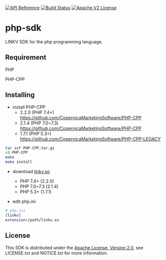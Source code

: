 [![API Reference](https://img.shields.io/badge/api-reference-blue.svg)]()
[![Build Status](https://img.shields.io/static/v1?label=build&message=passing&color=32CD32)]()
[![Apache V2 License](https://img.shields.io/badge/license-Apache%20V2-blue.svg)](https://github.com/linkv-io/php-sdk/blob/master/LICENSE)

# php-sdk

LINKV SDK for the php programming language.

## Requirement
PHP

PHP-CPP 

## Installing
- install PHP-CPP
    - 2.2.0 (PHP 7.4+) https://github.com/CopernicaMarketingSoftware/PHP-CPP
    - 2.1.4 (PHP 7.0~7.3) https://github.com/CopernicaMarketingSoftware/PHP-CPP
    - 1.7.1 (PHP 5.3+) https://github.com/CopernicaMarketingSoftware/PHP-CPP-LEGACY
```sh
tar zxf PHP-CPP.tar.gz
cd PHP-CPP
make
make install
```

- download [linkv.so](https://github.com/linkv-io/php-sdk/tags) 
    - PHP 7.4+ (2.2.0)
    - PHP 7.0~7.3 (2.1.4)
    - PHP 5.3+ (1.7.1)
  
- edit php.ini
```sh
# php.ini
[linkv]
extension=/path/linkv.so
```

## License

This SDK is distributed under the
[Apache License, Version 2.0](http://www.apache.org/licenses/LICENSE-2.0),
see LICENSE.txt and NOTICE.txt for more information.